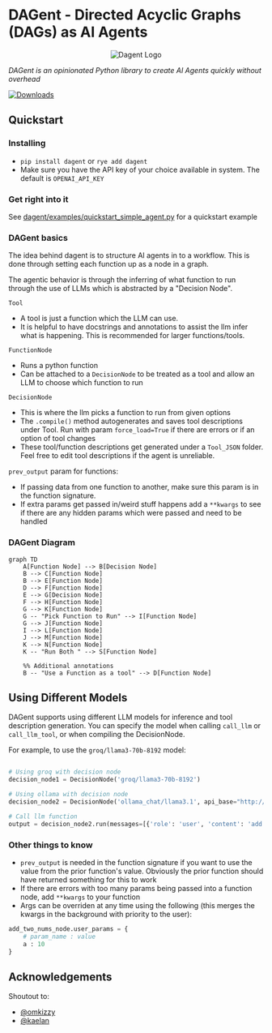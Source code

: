 # DAGent - Directed Acyclic Graphs (DAGs) as AI Agents

<p align="center">
  <img src="DagentLogo.png" alt="Dagent Logo">
</p>

*DAGent is an opinionated Python library to create AI Agents quickly without overhead*


[![Downloads](https://static.pepy.tech/badge/dagent)](https://pepy.tech/project/dagent)

## Quickstart

### Installing 
- `pip install dagent` or `rye add dagent`
- Make sure you have the API key of your choice available in system. The default is `OPENAI_API_KEY`


### Get right into it 
See [dagent/examples/quickstart_simple_agent.py](dagent/examples/quickstart_simple_agent.py) for a quickstart example 


### DAGent basics 

The idea behind dagent is to structure AI agents in to a workflow. This is done through setting each function up as a node in a graph. 

The agentic behavior is through the inferring of what function to run through the use of LLMs which is abstracted by a "Decision Node".

`Tool`
- A tool is just a function which the LLM can use. 
- It is helpful to have docstrings and annotations to assist the llm infer what is happening. This is recommended for larger functions/tools. 

`FunctionNode`
- Runs a python function
- Can be attached to a `DecisionNode` to be treated as a tool and allow an LLM to choose which function to run 

`DecisionNode`
- This is where the llm picks a function to run from given options
- The `.compile()` method autogenerates and saves tool descriptions under Tool. Run with param `force_load=True` if there are errors or if an option of tool changes
- These tool/function descriptions get generated under a `Tool_JSON` folder. Feel free to edit tool descriptions if the agent is unreliable.

`prev_output` param for functions:
- If passing data from one function to another, make sure this param is in the function signature.
- If extra params get passed in/weird stuff happens add a `**kwargs` to see if there are any hidden params which were passed and need to be handled


### DAGent Diagram
```mermaid
graph TD
    A[Function Node] --> B[Decision Node]
    B --> C[Function Node]
    B --> E[Function Node]
    D --> F[Function Node]
    E --> G[Decision Node]
    F --> H[Function Node]
    G --> K[Function Node]
    G -- "Pick Function to Run" --> I[Function Node]
    G --> J[Function Node]
    I --> L[Function Node]
    J --> M[Function Node]
    K --> N[Function Node]
    K -- "Run Both " --> S[Function Node]

    %% Additional annotations
    B -- "Use a Function as a tool" --> D[Function Node]

```

## Using Different Models

DAGent supports using different LLM models for inference and tool description generation. You can specify the model when calling `call_llm` or `call_llm_tool`, or when compiling the DecisionNode.

For example, to use the `groq/llama3-70b-8192` model:

```python

# Using groq with decision node
decision_node1 = DecisionNode('groq/llama3-70b-8192')

# Using ollama with decision node
decision_node2 = DecisionNode('ollama_chat/llama3.1', api_base="http://localhost:11434")

# Call llm function
output = decision_node2.run(messages=[{'role': 'user', 'content': 'add the numbers 2 and 3'}])

```

### Other things to know

- `prev_output` is needed in the function signature if you want to use the value from the prior function's value. Obviously the prior function should have returned something for this to work
- If there are errors with too many params being passed into a function node, add `**kwargs` to your function 
- Args can be overriden at any time using the following (this merges the kwargs in the background with priority to the user):

```python
add_two_nums_node.user_params = {
    # param_name : value
    a : 10
}
```


## Acknowledgements 
Shoutout to:
- [@omkizzy](https://x.com/omkizzy)
- [@kaelan](https://github.com/Oasixer)
